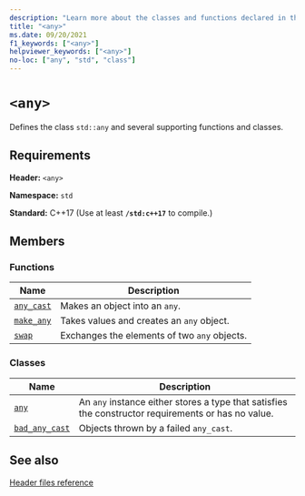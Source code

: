 ```yaml
---
description: "Learn more about the classes and functions declared in the <any> header in the C++ Standard Library."
title: "<any>"
ms.date: 09/20/2021
f1_keywords: ["<any>"]
helpviewer_keywords: ["<any>"]
no-loc: ["any", "std", "class"]
---
```

# `<any>`

Defines the class `std::any` and several supporting functions and classes.

## Requirements

**Header:** `<any>`

**Namespace:** `std`

**Standard:** C++17 (Use at least **`/std:c++17`** to compile.)

## Members

### Functions

| Name | Description |
|--|--|
| [`any_cast`](../standard-library/any-functions.md#any_cast) | Makes an object into an `any`. |
| [`make_any`](../standard-library/any-functions.md#make_any) | Takes values and creates an `any` object. |
| [`swap`](../standard-library/any-functions.md#swap) | Exchanges the elements of two `any` objects. |

### Classes

| Name | Description |
|--|--|
| [`any`](../standard-library/any-class.md) | An `any` instance either stores a type that satisfies the constructor requirements or has no value. |
| [`bad_any_cast`](../standard-library/bad-any-cast-class.md) | Objects thrown by a failed `any_cast`. |

## See also

[Header files reference](../standard-library/cpp-standard-library-header-files.md)
